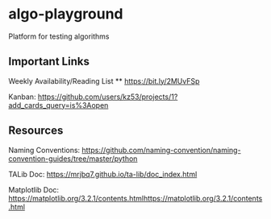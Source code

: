 # algo-playground 
Platform for testing algorithms

Important Links
----------------------
Weekly Availability/Reading List **
https://bit.ly/2MUvFSp

Kanban:
https://github.com/users/kz53/projects/1?add_cards_query=is%3Aopen 




Resources
----------------------
Naming Conventions:
https://github.com/naming-convention/naming-convention-guides/tree/master/python

TALib Doc:
https://mrjbq7.github.io/ta-lib/doc_index.html

Matplotlib Doc:
https://matplotlib.org/3.2.1/contents.htmlhttps://matplotlib.org/3.2.1/contents.html